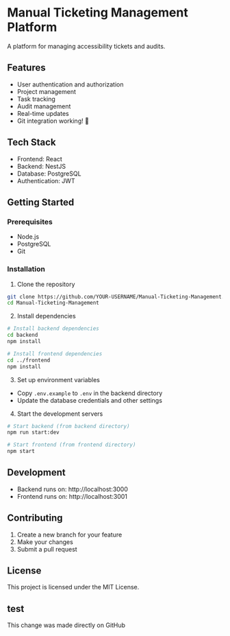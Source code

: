 # Manual Ticketing Management Platform

A platform for managing accessibility tickets and audits.

## Features

- User authentication and authorization
- Project management
- Task tracking
- Audit management
- Real-time updates
- Git integration working! 🎉

## Tech Stack

- Frontend: React
- Backend: NestJS
- Database: PostgreSQL
- Authentication: JWT

## Getting Started

### Prerequisites

- Node.js
- PostgreSQL
- Git

### Installation

1. Clone the repository
```bash
git clone https://github.com/YOUR-USERNAME/Manual-Ticketing-Management.git
cd Manual-Ticketing-Management
```

2. Install dependencies
```bash
# Install backend dependencies
cd backend
npm install

# Install frontend dependencies
cd ../frontend
npm install
```

3. Set up environment variables
- Copy `.env.example` to `.env` in the backend directory
- Update the database credentials and other settings

4. Start the development servers
```bash
# Start backend (from backend directory)
npm run start:dev

# Start frontend (from frontend directory)
npm start
```

## Development

- Backend runs on: http://localhost:3000
- Frontend runs on: http://localhost:3001

## Contributing

1. Create a new branch for your feature
2. Make your changes
3. Submit a pull request

## License

This project is licensed under the MIT License. 

## test
This change was made directly on GitHub
